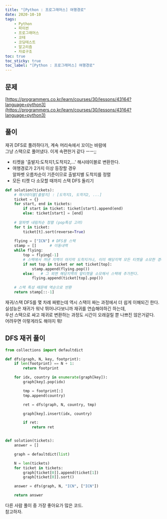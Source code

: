 ```yaml
---
title: "[Python : 프로그래머스] 여행경로"
date: 2020-10-10
tags:
    - Python
    - 파이썬
    - 프로그래머스
    - 코테
    - 코딩테스트
    - 알고리즘
    - 자료구조
toc: true
toc_sticky: true
toc_label: "[Python : 프로그래머스] 여행경로"
---
```

## 문제
[https://programmers.co.kr/learn/courses/30/lessons/43164?language=python3](https://programmers.co.kr/learn/courses/30/lessons/43164?language=python3)
## 풀이
재귀 DFS로 풀려하다가, 계속 머리속에서 꼬이는 바람에  
그냥 스택으로 풀어냈다. 이게 속편한거 같다 ㅡㅡ;;  
  
- 티켓을 '출발지:도착지1,도착지2,...' 해시테이블로 변환한다.
- 여행경로가 2가지 이상 등장할 경우  
알파벳 오름차순이 기준이므로 출발지별 도착지를 정렬  
- 모든 티켓 다 소모할 때까지 스택 DFS 돌리기

```python
def solution(tickets):
    # 해시테이블[출발지] : [도착지1, 도착지2, ...]
    ticket = {}
    for start, end in tickets:
        if start in ticket: ticket[start].append(end)
        else: ticket[start] = [end]
    
    # 알파벳 내림차순 정렬 (pop특성 고려)
    for t in ticket:
        ticket[t].sort(reverse=True)
    
    flying = ["ICN"] # DFS용 스택
    stamp = []      # 이동내역
    while flying:
        top = flying[-1]
        # 스택에서 꺼낸 지역이 마지막 도착지거나, 이미 해당지역 모든 티켓을 소모한 경우
        if not top in ticket or not ticket[top]:
            stamp.append(flying.pop())
        else:   # 그 외엔 해당지역의 앞티켓을 소모해서 스택에 추가한다.
            flying.append(ticket[top].pop())
    
    # 스택 특성 때문에 역순으로 반환
    return stamp[::-1]
```

재귀/스택 DFS를 몇 차례 짜봤는데 역시 스택이 짜는 과정에서 더 쉽게 이해되긴 한다.  
실성능은 재귀가 워낙 뛰어나다보니까 재귀를 연습해야하긴 하는데,  
우선 스택으로 싸고 재귀로 변환하는 과정도 시간이 오래걸릴 뿐 나쁘진 않은거같다.  
어려우면 이렇게라도 해야지 뭐!

## DFS 재귀 풀이
```python
from collections import defaultdict 

def dfs(graph, N, key, footprint):
    if len(footprint) == N + 1:
        return footprint

    for idx, country in enumerate(graph[key]):
        graph[key].pop(idx)

        tmp = footprint[:]
        tmp.append(country)

        ret = dfs(graph, N, country, tmp)

        graph[key].insert(idx, country)

        if ret:
            return ret


def solution(tickets):
    answer = []

    graph = defaultdict(list)

    N = len(tickets)
    for ticket in tickets:
        graph[ticket[0]].append(ticket[1])
        graph[ticket[0]].sort()

    answer = dfs(graph, N, "ICN", ["ICN"])

    return answer
```
다른 사람 풀이 중 가장 좋아요가 많은 코드.  
참고하자.